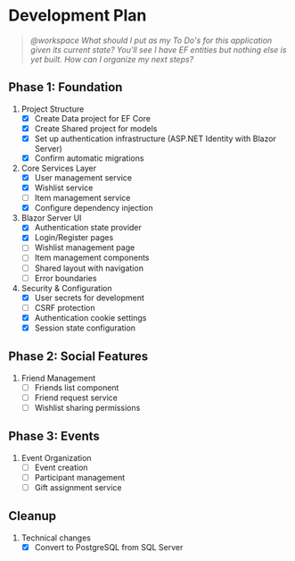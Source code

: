 # Development Plan

> <i>@workspace What should I put as my To Do's for this application given its current state? You'll see I have EF entities but nothing else is yet built. How can I organize my next steps?</i>

## Phase 1: Foundation
1. Project Structure
   - [x] Create Data project for EF Core
   - [x] Create Shared project for models
   - [x] Set up authentication infrastructure (ASP.NET Identity with Blazor Server)
   - [x] Confirm automatic migrations

2. Core Services Layer
   - [x] User management service
   - [x] Wishlist service
   - [ ] Item management service
   - [x] Configure dependency injection

3. Blazor Server UI
   - [x] Authentication state provider
   - [x] Login/Register pages
   - [ ] Wishlist management page
   - [ ] Item management components
   - [ ] Shared layout with navigation
   - [ ] Error boundaries

4. Security & Configuration
   - [x] User secrets for development
   - [ ] CSRF protection
   - [x] Authentication cookie settings
   - [x] Session state configuration

## Phase 2: Social Features
1. Friend Management
   - [ ] Friends list component
   - [ ] Friend request service
   - [ ] Wishlist sharing permissions

## Phase 3: Events
1. Event Organization
   - [ ] Event creation
   - [ ] Participant management
   - [ ] Gift assignment service

## Cleanup
1. Technical changes
   - [x] Convert to PostgreSQL from SQL Server